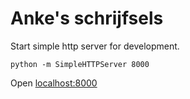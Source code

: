 # Anke's schrijfsels

Start simple http server for development.

`python -m SimpleHTTPServer 8000`

Open [localhost:8000](http://localhost:8000)
